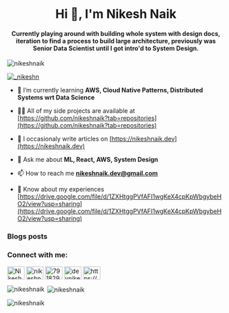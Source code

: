 <h1 align="center">Hi 👋, I'm Nikesh Naik</h1>
<h4 align="center">Currently playing around with building whole system with design docs, iteration to find a process to build large architecture, previously was Senior Data Scientist until I got intro'd to System Design. </h4>

<p align="left"> <img src="https://komarev.com/ghpvc/?username=nikeshnaik&label=Profile%20views&color=0e75b6&style=flat" alt="nikeshnaik" /> </p>


<p align="left"> <a href="https://twitter.com/NikeshNaik_" target="blank"><img src="https://img.shields.io/twitter/follow/https://twitter.com/NikeshNaik_?logo=twitter&style=for-the-badge" alt="_nikeshn" /></a> </p>

- 🌱 I’m currently learning **AWS, Cloud Native Patterns, Distributed Systems wrt Data Science**

- 👨‍💻 All of my side projects are available at [https://github.com/nikeshnaik?tab=repositories](https://github.com/nikeshnaik?tab=repositories)

- 📝 I occasionaly write articles on [https://nikeshnaik.dev](https://nikeshnaik.dev)

- 💬 Ask me about **ML, React, AWS, System Design**

- 📫 How to reach me **nikeshnaik.dev@gmail.com**

- 📄 Know about my experiences [https://drive.google.com/file/d/1ZXHtggPVfAFI1wgKeX4cpKpWbgybeHO2/view?usp=sharing](https://drive.google.com/file/d/1ZXHtggPVfAFI1wgKeX4cpKpWbgybeHO2/view?usp=sharing)

### Blogs posts
<!-- BLOG-POST-LIST:START -->
<!-- BLOG-POST-LIST:END -->

<h3 align="left">Connect with me:</h3>
<p align="left">
<a href="https://twitter.com/NikeshNaik_" target="blank"><img align="center" src="https://raw.githubusercontent.com/rahuldkjain/github-profile-readme-generator/master/src/images/icons/Social/twitter.svg" alt="NikeshNaik_" height="30" width="40" /></a>
<a href="https://linkedin.com/in/nikeshnaik" target="blank"><img align="center" src="https://raw.githubusercontent.com/rahuldkjain/github-profile-readme-generator/master/src/images/icons/Social/linked-in-alt.svg" alt="nikeshnaik" height="30" width="40" /></a>
<a href="https://stackoverflow.com/users/7918293" target="blank"><img align="center" src="https://raw.githubusercontent.com/rahuldkjain/github-profile-readme-generator/master/src/images/icons/Social/stack-overflow.svg" alt="7918293" height="30" width="40" /></a>
<a href="https://hashnode.com/@devnikesh01" target="blank"><img align="center" src="https://raw.githubusercontent.com/rahuldkjain/github-profile-readme-generator/master/src/images/icons/Social/hashnode.svg" alt="devnikesh01" height="30" width="40" /></a>
<a href="/https://nikeshnaik.dev/rss.xml" target="blank"><img align="center" src="https://raw.githubusercontent.com/rahuldkjain/github-profile-readme-generator/master/src/images/icons/Social/rss.svg" alt="https://nikeshnaik.dev/rss.xml" height="30" width="40" /></a>
</p>


<p><img align="left" src="https://github-readme-stats.vercel.app/api/top-langs?username=nikeshnaik&show_icons=true&locale=en&layout=compact" alt="nikeshnaik" /></p>

<p>&nbsp;<img align="center" src="https://github-readme-stats.vercel.app/api?username=nikeshnaik&show_icons=true&locale=en" alt="nikeshnaik" /></p>

<p><img align="center" src="https://github-readme-streak-stats.herokuapp.com/?user=nikeshnaik&" alt="nikeshnaik" /></p>

